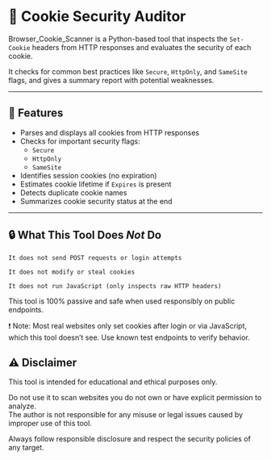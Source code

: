 # 📄 Cookie Security Auditor

Browser_Cookie_Scanner is a Python-based tool that inspects the `Set-Cookie` headers from HTTP responses and evaluates the security of each cookie.

It checks for common best practices like `Secure`, `HttpOnly`, and `SameSite` flags, and gives a summary report with potential weaknesses.

---

## 🚀 Features

- Parses and displays all cookies from HTTP responses
- Checks for important security flags:
  - `Secure`
  - `HttpOnly`
  - `SameSite`
- Identifies session cookies (no expiration)
- Estimates cookie lifetime if `Expires` is present
- Detects duplicate cookie names
- Summarizes cookie security status at the end

---

## 🔒 What This Tool Does *Not* Do

    It does not send POST requests or login attempts

    It does not modify or steal cookies

    It does not run JavaScript (only inspects raw HTTP headers)

This tool is 100% passive and safe when used responsibly on public endpoints.

❗ Note: Most real websites only set cookies after login or via JavaScript, which this tool doesn’t see. Use known test endpoints to verify behavior.

## ⚠️ **Disclaimer**

This tool is intended for educational and ethical purposes only.

Do not use it to scan websites you do not own or have explicit permission to analyze.  
The author is not responsible for any misuse or legal issues caused by improper use of this tool.

Always follow responsible disclosure and respect the security policies of any target.
